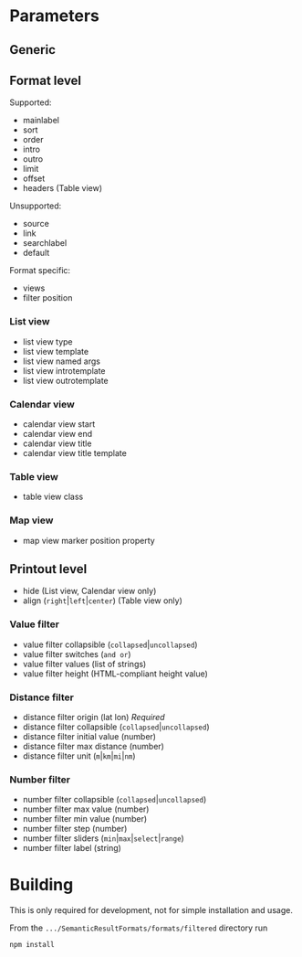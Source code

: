# Parameters

## Generic


## Format level

Supported:
* mainlabel
* sort
* order
* intro
* outro
* limit
* offset
* headers (Table view)

Unsupported:
* source
* link
* searchlabel
* default

Format specific:
* views
* filter position

### List view

* list view type
* list view template
* list view named args
* list view introtemplate
* list view outrotemplate

### Calendar view

* calendar view start
* calendar view end
* calendar view title
* calendar view title template

### Table view

* table view class

### Map view

* map view marker position property

## Printout level

* hide (List view, Calendar view only)
* align (`right`|`left`|`center`) (Table view only)

### Value filter

* value filter collapsible (`collapsed`|`uncollapsed`)
* value filter switches (`and or`)
* value filter values (list of strings)
* value filter height (HTML-compliant height value)

### Distance filter

* distance filter origin (lat lon) *Required*
* distance filter collapsible (`collapsed`|`uncollapsed`)
* distance filter initial value (number)
* distance filter max distance (number)
* distance filter unit (`m`|`km`|`mi`|`nm`)

### Number filter

* number filter collapsible (`collapsed`|`uncollapsed`)
* number filter max value (number)
* number filter min value (number)
* number filter step (number)
* number filter sliders (`min`|`max`|`select`|`range`)
* number filter label (string)

# Building

This is only required for development, not for simple installation and usage.

From the `.../SemanticResultFormats/formats/filtered` directory run
 ```
 npm install
 ```